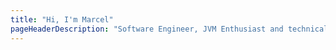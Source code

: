 ```yaml
---
title: "Hi, I'm Marcel"
pageHeaderDescription: "Software Engineer, JVM Enthusiast and technical writer with a focus on architecture, backend, automation, DevOps, monitoring, performance and security."
---
```

